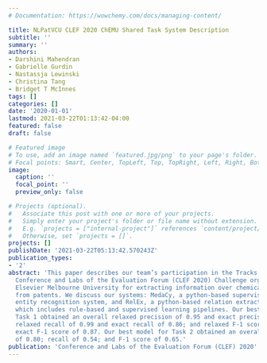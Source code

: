 ```yaml
---
# Documentation: https://wowchemy.com/docs/managing-content/

title: NLPatVCU CLEF 2020 ChEMU Shared Task System Description
subtitle: ''
summary: ''
authors:
- Darshini Mahendran
- Gabrielle Gurdin
- Nastassja Lewinski
- Christina Tang
- Bridget T McInnes
tags: []
categories: []
date: '2020-01-01'
lastmod: 2021-03-22T01:13:42-04:00
featured: false
draft: false

# Featured image
# To use, add an image named `featured.jpg/png` to your page's folder.
# Focal points: Smart, Center, TopLeft, Top, TopRight, Left, Right, BottomLeft, Bottom, BottomRight.
image:
  caption: ''
  focal_point: ''
  preview_only: false

# Projects (optional).
#   Associate this post with one or more of your projects.
#   Simply enter your project's folder or file name without extension.
#   E.g. `projects = ["internal-project"]` references `content/project/deep-learning/index.md`.
#   Otherwise, set `projects = []`.
projects: []
publishDate: '2021-03-22T05:13:42.570243Z'
publication_types:
- '2'
abstract: 'This paper describes our team’s participation in the Tracks 1 & 2 from
  Conference and Labs of the Evaluation Forum (CLEF 2020) Challenge organized by Cheminformatics
  Elsevier Melbourne University for extracting information over chemical reactions
  from patents. We discuss our systems: MedaCy, a python-based supervised multi-class
  entity recognition system, and RelEx, a python-based relation extraction system
  which includes rule-based and supervised learning pipelines. Our best model for
  Task 1 obtained an overall relaxed precision of 0.95 and exact precision of 0.87;
  relaxed recall of 0.99 and exact recall of 0.86; and relaxed F-1 score of 0.97 and
  exact F-1 score of 0.87. Our best model for Task 2 obtained an overall precision
  of 0.80; recall of 0.54; and F-1 score of 0.65.'
publication: 'Conference and Labs of the Evaluation Forum (CLEF) 2020'
---
```

